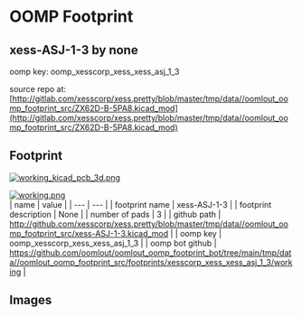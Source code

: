 # OOMP Footprint  
## xess-ASJ-1-3  by none  
  
oomp key: oomp_xesscorp_xess_xess_asj_1_3  
  
source repo at: [http://gitlab.com/xesscorp/xess.pretty/blob/master/tmp/data//oomlout_oomp_footprint_src/ZX62D-B-5PA8.kicad_mod](http://gitlab.com/xesscorp/xess.pretty/blob/master/tmp/data//oomlout_oomp_footprint_src/ZX62D-B-5PA8.kicad_mod)  
## Footprint  
  
[![working_kicad_pcb_3d.png](working_kicad_pcb_3d_600.png)](working_kicad_pcb_3d.png)  
  
[![working.png](working_600.png)](working.png)  
| name | value | 
| --- | --- | 
| footprint name | xess-ASJ-1-3 | 
| footprint description | None | 
| number of pads | 3 | 
| github path | http://github.com/xesscorp/xess.pretty/blob/master/tmp/data//oomlout_oomp_footprint_src/xess-ASJ-1-3.kicad_mod | 
| oomp key | oomp_xesscorp_xess_xess_asj_1_3 | 
| oomp bot github | https://github.com/oomlout/oomlout_oomp_footprint_bot/tree/main/tmp/data//oomlout_oomp_footprint_src/footprints/xesscorp_xess_xess_asj_1_3/working | 
## Images  
